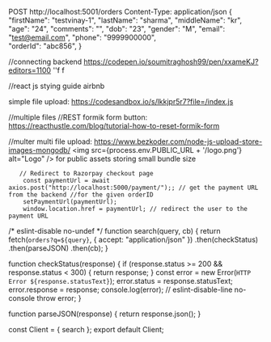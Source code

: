 POST http://localhost:5001/orders
Content-Type: application/json
{
    "firstName": "testvinay-1",
    "lastName": "sharma",
    "middleName": "kr",
    "age": "24",
    "comments": "",
    "dob": "23",
    "gender": "M",
    "email": "test@email.com",
    "phone": "9999900000",    
    "orderId": "abc856",
}

//connecting backend
https://codepen.io/soumitraghosh99/pen/xxameKJ?editors=1100  ''f f


//react js stying guide airbnb

simple file upload: https://codesandbox.io/s/lkkjpr5r7?file=/index.js


//multiple files
//REST formik form button: https://reacthustle.com/blog/tutorial-how-to-reset-formik-form



//multer multi file upload: https://www.bezkoder.com/node-js-upload-store-images-mongodb/
<img src={process.env.PUBLIC_URL + '/logo.png'} alt="Logo" />  for public assets storing small bundle size




       // Redirect to Razorpay checkout page
        const paymentUrl = await axios.post("http://localhost:5000/payment/");; // get the payment URL from the backend //for the given orderID
        setPaymentUrl(paymentUrl);
        window.location.href = paymentUrl; // redirect the user to the payment URL






/* eslint-disable no-undef */
function search(query, cb) {
    return fetch(`orders?q=${query}`, {
      accept: "application/json"
    })
      .then(checkStatus)
      .then(parseJSON)
      .then(cb);
  }
  
  function checkStatus(response) {
    if (response.status >= 200 && response.status < 300) {
      return response;
    }
    const error = new Error(`HTTP Error ${response.statusText}`);
    error.status = response.statusText;
    error.response = response;
    console.log(error); // eslint-disable-line no-console
    throw error;
  }
  
  function parseJSON(response) {
    return response.json();
  }
  
  const Client = { search };
  export default Client;

